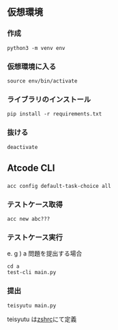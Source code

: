 ## 仮想環境
### 作成
```
python3 -m venv env
```
### 仮想環境に入る
```
source env/bin/activate
```
### ライブラリのインストール
```
pip install -r requirements.txt
```
### 抜ける
```
deactivate
```
## Atcode CLI
### 
```
acc config default-task-choice all
```
### テストケース取得
```
acc new abc???
```
### テストケース実行
e. g ) a 問題を提出する場合
```
cd a
test-cli main.py
```
### 提出
```
teisyutu main.py
```
teisyutu は[zshrc](https://github.com/seesaw-monster/zsh)にて定義
